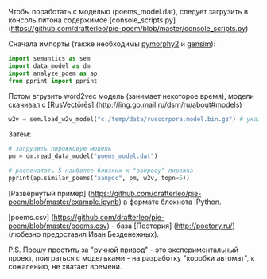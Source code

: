 Чтобы поработать с моделью (poems_model.dat), следует загрузить в консоль питона содержимое [console_scripts.py] (https://github.com/drafterleo/pie-poem/blob/master/console_scripts.py)

Сначала импорты (также необходимы [pymorphy2](https://pymorphy2.readthedocs.org/en/latest/) и [gensim](https://radimrehurek.com/gensim/)):
```python
import semantics as sem
import data_model as dm
import analyze_poem as ap
from pprint import pprint
```
Потом вгрузить word2vec модель (занимает некоторое время), модели скачивал c [RusVectōrēs] (http://ling.go.mail.ru/dsm/ru/about#models)
```python
w2v = sem.load_w2v_model("c:/temp/data/ruscorpora.model.bin.gz") # указать путь до файла word2vec модели
```
Затем:
```python
# загрузить пирожковую модель
pm = dm.read_data_model("poems_model.dat") 

# распечатать 5 наиболее близких к "запросу" пирожка
pprint(ap.similar_poems("запрос", pm, w2v, topn=5)) 
```

[Развёрнутый пример] (https://github.com/drafterleo/pie-poem/blob/master/example.ipynb) в формате блокнота IPython. 

[poems.csv] (https://github.com/drafterleo/pie-poem/blob/master/poems.csv) - база [Поэтория] (http://poetory.ru/) (любезно предоставил Иван Безденежных).

P.S. Прошу простить за "ручной привод" - это экспериментальный проект, поиграться с модельками - на разработку "коробки автомат", к сожалению, не хватает времени.

